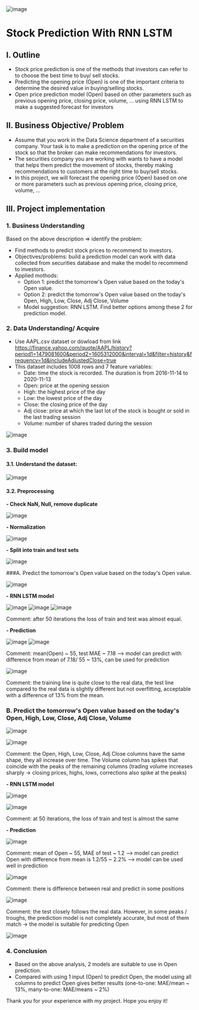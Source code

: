 ![image](https://user-images.githubusercontent.com/91864024/181411108-e8dde772-30c5-4e84-83cf-7d00485229c8.png)
# Stock Prediction With RNN LSTM
## I. Outline
- Stock price prediction is one of the methods that investors can refer to to choose the best time to buy/ sell stocks.
- Predicting the opening price (Open) is one of the important criteria to determine the desired value in buying/selling stocks.
- Open price prediction model (Open) based on other parameters such as previous opening price, closing price, volume, ... using RNN LSTM to make a suggested forecast for investors
## II. Business Objective/ Problem
- Assume that you work in the Data Science department of a securities company. Your task is to make a prediction on the opening price of the stock so that the broker can make recommendations for investors.
- The securities company you are working with wants to have a model that helps them predict the movement of stocks, thereby making recommendations to customers at the right time to buy/sell stocks.
- In this project, we will forecast the opening price (Open) based on one or more parameters such as previous opening price, closing price, volume, ...
## III. Project implementation
### 1. Business Understanding
Based on the above description => identify the problem:
- Find methods to predict stock prices to recommend to investors.
- Objectives/problems: build a prediction model can work with data collected from securities database and make the model to recommend to investors.
- Applied mothods:
  - Option 1: predict the tomorrow's Open value based on the today's Open value.
  - Option 2: predict the tomorrow's Open value based on the today's Open, High, Low, Close, Adj Close, Volume
  - Model suggestion: RNN LSTM. Find better options among these 2 for prediction model.
### 2. Data Understanding/ Acquire
- Use AAPL.csv dataset or dowload from link https://finance.yahoo.com/quote/AAPL/history?period1=1479081600&period2=1605312000&interval=1d&filter=history&frequency=1d&includeAdjustedClose=true
- This dataset includes 1008 rows and 7 feature variables:
  - Date: time the stock is recorded. The duration is from 2016-11-14 to 2020-11-13
  - Open: price at the opening session
  - High: the highest price of the day
  - Low: the lowest price of the day
  - Close: the closing price of the day
  - Adj close: price at which the last lot of the stock is bought or sold in the last trading session
  - Volume: number of shares traded during the session

![image](https://user-images.githubusercontent.com/91864024/181418746-7318681e-30b3-451c-bb57-8b4ee90c2444.png)

### 3. Build model
#### 3.1. Understand the dataset:
![image](https://user-images.githubusercontent.com/91864024/181419374-41ed41df-0555-4136-9ab5-238f785a8f4c.png)

#### 3.2. Preprocessing
**- Check NaN, Null, remove duplicate**

![image](https://user-images.githubusercontent.com/91864024/181420746-e1726ab1-dd29-4df4-ae0d-fe178f88c5d7.png)

**- Normalization**

![image](https://user-images.githubusercontent.com/91864024/181420847-eed51399-ab1a-4550-ae2c-791635bb9921.png)

**- Split into train and test sets**

![image](https://user-images.githubusercontent.com/91864024/181422430-6ec0815c-52a4-4142-ace7-5f6d503df0eb.png)

###A. Predict the tomorrow's Open value based on the today's Open value.

![image](https://user-images.githubusercontent.com/91864024/181432716-2b4ed44d-1765-4c85-b716-e39e1819237d.png)

**- RNN LSTM model**

![image](https://user-images.githubusercontent.com/91864024/181432938-4ed4d5b4-b154-4946-b126-bd2c6cab2c1b.png)
![image](https://user-images.githubusercontent.com/91864024/181433266-b2796790-2f41-4740-aa3a-1037b1b2890b.png)
![image](https://user-images.githubusercontent.com/91864024/181433043-03544ac1-61b8-4db7-9f44-b2c6c178c82c.png)

Comment: after 50 iterations the loss of train and test was almost equal.

**- Prediction**

![image](https://user-images.githubusercontent.com/91864024/181433636-cd064899-32c6-418e-8632-c35077b8e233.png)
![image](https://user-images.githubusercontent.com/91864024/181433693-fa76ba74-4a9e-41b0-8ee5-52fa6b40c4cd.png)

Comment: mean(Open) ~ 55, test MAE ~ 7.18 --> model can predict with difference from mean of 7.18/ 55 ~ 13%, can be used for prediction

![image](https://user-images.githubusercontent.com/91864024/181433933-b05091b2-7fc9-416e-a823-68d080106c0d.png)

Comment: the training line is quite close to the real data, the test line compared to the real data is slightly different but not overfitting, acceptable with a difference of 13% from the mean.

### B. Predict the tomorrow's Open value based on the today's Open, High, Low, Close, Adj Close, Volume
![image](https://user-images.githubusercontent.com/91864024/181434928-e66936d2-3c7e-4273-8a4d-425fcdf784d4.png)

![image](https://user-images.githubusercontent.com/91864024/181435336-58ebfcf8-d9c4-45ef-950b-f591f1e2fcdf.png)

Comment: the Open, High, Low, Close, Adj Close columns have the same shape, they all increase over time. The Volume column has spikes that coincide with the peaks of the remaining columns (trading volume increases sharply -> closing prices, highs, lows, corrections also spike at the peaks)

**- RNN LSTM model**

![image](https://user-images.githubusercontent.com/91864024/181436298-e7fe5471-caa6-44cf-9b70-1d0d70af882b.png)

![image](https://user-images.githubusercontent.com/91864024/181436383-766ca42d-5cc3-4163-bf8c-552f50a76974.png)

Comment: at 50 iterations, the loss of train and test is almost the same

**- Prediction**

![image](https://user-images.githubusercontent.com/91864024/181436925-275dd75a-0b4d-4fc7-9529-7c54e40a691f.png)

Comment: mean of Open ~ 55, MAE of test ~ 1.2 --> model can predict Open with difference from mean is 1.2/55 ~ 2.2% --> model can be used well in prediction

![image](https://user-images.githubusercontent.com/91864024/181437064-6d1b4ba9-c143-4009-8a99-636441ec69da.png)

Comment: there is difference between real and predict in some positions

![image](https://user-images.githubusercontent.com/91864024/181437325-2eca0053-7768-42f7-8aa2-24fa61be498a.png)

Comment: the test closely follows the real data. However, in some peaks / troughs, the prediction model is not completely accurate, but most of them match -> the model is suitable for predicting Open

![image](https://user-images.githubusercontent.com/91864024/181439455-4841d183-0b71-4866-a782-7e94b1d7f936.png)

### 4. Conclusion

- Based on the above analysis, 2 models are suitable to use in Open prediction.
- Compared with using 1 input (Open) to predict Open, the model using all columns to predict Open gives better results (one-to-one: MAE/mean ~ 13%, many-to-one: MAE/means ~ 2%)

Thank you for your experience with my project. Hope you enjoy it!



